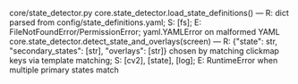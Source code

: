 
core/state_detector.py
core.state_detector.load_state_definitions() — R: dict parsed from config/state_definitions.yaml; S: [fs]; E: FileNotFoundError/PermissionError; yaml.YAMLError on malformed YAML
core.state_detector.detect_state_and_overlays(screen) — R: {"state": str, "secondary_states": [str], "overlays": [str]} chosen by matching clickmap keys via template matching; S: [cv2], [state], [log]; E: RuntimeError when multiple primary states match
